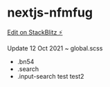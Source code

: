 # nextjs-nfmfug
[Edit on StackBlitz ⚡️](https://stackblitz.com/github/fatihmuhamadridho/Project)

Update 12 Oct 2021
~ global.scss
  - .bn54
  - .search
  - .input-search
test
test2